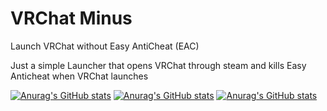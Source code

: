 # VRChat Minus
Launch VRChat without Easy AntiCheat (EAC)

Just a simple Launcher that opens VRChat through steam and kills Easy Anticheat when VRChat launches

[![Anurag's GitHub stats](https://github-readme-stats.vercel.app/api?username=koyoinu)](https://github.com/anuraghazra/github-readme-stats&theme=cobold)
[![Anurag's GitHub stats](https://github-readme-stats.vercel.app/api?username=AvyThyFloof)](https://github.com/anuraghazra/github-readme-stats)
[![Anurag's GitHub stats](https://github-readme-stats.vercel.app/api?username=LudoDash)](https://github.com/anuraghazra/github-readme-stats)
